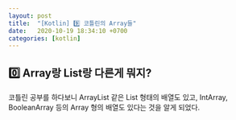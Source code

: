 ```yaml
---
layout: post
title:  "[Kotlin] 9️⃣ 코틀린의 Array들"
date:   2020-10-19 18:34:10 +0700
categories: [kotlin]
---
```


## 0️⃣ Array랑 List랑 다른게 뭐지?

코틀린 공부를 하다보니 ArrayList 같은 List 형태의 배열도 있고, IntArray, BooleanArray 등의 Array 형의 배열도 있다는 것을 알게 되었다.

